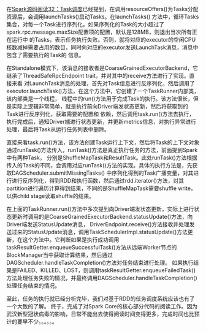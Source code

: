 在[Spark源码阅读32：Task调度](/Spark源码阅读32-Task调度/)已经提到，在调用resourceOffers()为Tasks分配资源后，会调用launchTasks()启动Tasks。在launchTasks()
方法中，循环Tasks集合，对每一个Task进行序列化。如果序列化的Task的大小超过了spark.rpc.message.maxSize配置项的配置，默认是128MB，则退出当次所有正在运行中
的Tasks，表示任务执行失败。否则，就将对应的executor的空闲CPU核数减掉需要占用的数目，同时向对应的executor发送LaunchTask消息，消息中包含了需要执行的Task的
信息。

在Standalone模式下，该消息的接收者是CoarseGrainedExecutorBackend，它继承了ThreadSafeRpcEndpoint trait，并对其中的receive方法进行了实现。直接来看
对LaunchTask消息的处理，首先对Task信息进行反序列化，然后调用了executor.launchTask()方法，在这个方法中，它创建了一个TaskRunner内部类，该内部类是一个线程，
线程中的run()方法用于完成Task的执行。该方法很长，但是实际上逻辑非常简单，就是执行前向Driver端发状态更新，然后将获取到的Task进行反序列化，获取需要的配置和
依赖，然后调用task.run()方法去执行，执行完成后，通知Driver端进行状态更新，并更新metrics信息，对执行异常进行处理，最后将Task从运行任务列表中删除。

直接来看task.run()方法，该方法创建Task运行上下文，然后将Task的上下文对象通过runTask()方法传入，runTask()方法是真正执行任务的方法，前面提到Spark中有两种Task，
分别是ShuffleMapTask和ResultTask。此处runTask()方法根据传入的Task的不同，会调用对应runTask()方法的实现。具体的执行方法是，先获取DAGScheduler.submitMissingTasks()
中序列化得到的Task广播变量，对其进行进行反序列化，得到RDD和执行函数，然后通过rdd.iterator()方法，对其partition进行遍历计算得到结果，不同的是ShuffleMapTask需要shuffle write，
以供child stage读取shuffle的结果。

在上面的TaskRunner.run()方法中多次提到向Driver端发状态更新，实际上进行状态更新时调用的是CoarseGrainedExecutorBackend.statusUpdate()方法，向Driver端发送StatusUpdate消息，
DriverEndpoint.receive()方法接收并处理发送过来的StatusUpdate消息，调用TaskSchedulerImpl.statusUpdate()方法更新，在这个方法中。它判断如果是执行成功调用
taskResultGetter.enqueueSuccessfulTask()方法从远端Worker节点的BlockManager当中获取计算结果，然后通过DAGScheduler.handleTaskCompletion()方法对任务结束进行处理。
如果执行结果是FAILED、KILLED、LOST，则调用taskResultGetter.enqueueFailedTask()方法处理任务失败的情况，并最终调用DAGScheduler.handleTaskCompletion()处理任务结束的情况。

至此，任务的执行就已经分析完毕，我们对基于RDD的任务调度系统应该也有了一个大致的了解。
终于，完成了对Spark Core的核心部分代码的阅读工作。因为武汉新型冠状病毒的影响，日常不能出去使得阅读时间变得更多，完成时间也比预计的要早不少。。。。。。